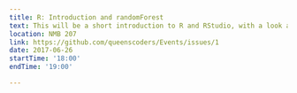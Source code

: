 ```yaml
---
title: R: Introduction and randomForest
text: This will be a short introduction to R and RStudio, with a look at using the randomForest package for feature selection.
location: NMB 207
link: https://github.com/queenscoders/Events/issues/1
date: 2017-06-26
startTime: '18:00'
endTime: '19:00' 

---
```

